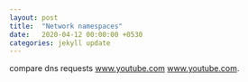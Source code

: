 ```yaml
---
layout: post
title:  "Network namespaces"
date:   2020-04-12 00:00:00 +0530
categories: jekyll update
---
```


compare dns requests 
www.youtube.com
www.youtube.com.